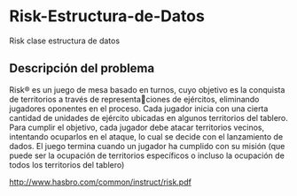 # Risk-Estructura-de-Datos
Risk clase estructura de datos


##  Descripción del problema
Risk® es un juego de mesa basado en turnos, cuyo objetivo es la conquista de territorios a través de representaciones de ejércitos, eliminando jugadores oponentes en el proceso. Cada jugador inicia con una cierta cantidad
de unidades de ejército ubicadas en algunos territorios del tablero. Para cumplir el objetivo, cada jugador debe
atacar territorios vecinos, intentando ocuparlos en el ataque, lo cual se decide con el lanzamiento de dados. El
juego termina cuando un jugador ha cumplido con su misión (que puede ser la ocupación de territorios específicos
o incluso la ocupación de todos los territorios del tablero)


http://www.hasbro.com/common/instruct/risk.pdf